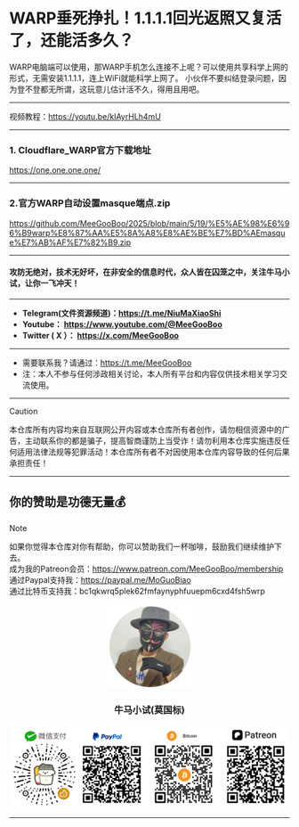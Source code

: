 # WARP垂死挣扎！1.1.1.1回光返照又复活了，还能活多久？

WARP电脑端可以使用，那WARP手机怎么连接不上呢？可以使用共享科学上网的形式，无需安装1.1.1.1，连上WiFi就能科学上网了。 小伙伴不要纠结登录问题，因为登不登都无所谓，这玩意儿估计活不久，得用且用吧。

****

视频教程：https://youtu.be/kIAyrHLh4mU

****

### 1. Cloudflare_WARP官方下载地址

https://one.one.one.one/

****

### 2.官方WARP自动设置masque端点.zip

https://github.com/MeeGooBoo/2025/blob/main/5/19/%E5%AE%98%E6%96%B9warp%E8%87%AA%E5%8A%A8%E8%AE%BE%E7%BD%AEmasque%E7%AB%AF%E7%82%B9.zip





























****

#### 攻防无绝对，技术无好坏，在非安全的信息时代，众人皆在囚笼之中，关注牛马小试，让你一飞冲天！

****

- **Telegram(文件资源频道)：https://t.me/NiuMaXiaoShi**
- **Youtube：  https://www.youtube.com/@MeeGooBoo**
- **Twitter ( X ）：  https://x.com/MeeGooBoo**

****
- 需要联系我？请通过：https://t.me/MeeGooBoo
- 注：本人不参与任何涉政相关讨论，本人所有平台和内容仅供技术相关学习交流使用。
****

> [!CAUTION]
>
> 本仓库所有内容均来自互联网公开内容或本仓库所有者创作，请勿相信资源中的广告，主动联系你的都是骗子，提高智商谨防上当受诈！请勿利用本仓库实施违反任何适用法律法规等犯罪活动！本仓库所有者不对因使用本仓库内容导致的任何后果承担责任！

****

## 你的赞助是功德无量💰

> [!NOTE]
>
> 如果你觉得本仓库对你有帮助，你可以赞助我们一杯咖啡，鼓励我们继续维护下去。<br>
> 成为我的Patreon会员：https://www.patreon.com/MeeGooBoo/membership<br>
> 通过Paypal支持我：https://paypal.me/MoGuoBiao<br>
> 通过比特币支持我：bc1qkwrq5plek62fmfaynyphfuuepm6cxd4fsh5wrp



<p align="center" >
    <img src="https://raw.githubusercontent.com/MeeGooBoo/2025/refs/heads/main/static/imgs/logo.png" width="150">
    <h3 align="center">牛马小试(莫国标)</h3>
    <p align="center">
        <img src="https://raw.githubusercontent.com/MeeGooBoo/2025/refs/heads/main/static/imgs/pays.png">
    </p>
</p>

****
